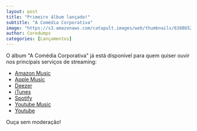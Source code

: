 ```yaml
---
layout: post
title: "Primeiro álbum lançado!"
subtitle: "A Comédia Corporativa"
image: "https://s3.amazonaws.com/catapult.images/web/thumbnails/638865282882_medium.jpg?X-Amz-Algorithm=AWS4-HMAC-SHA256&X-Amz-Credential=AKIAJFT6DDZXM7UEBI4A%2F20250702%2Fus-east-1%2Fs3%2Faws4_request&X-Amz-Date=20250702T181258Z&X-Amz-Expires=3600&X-Amz-SignedHeaders=host&X-Amz-Signature=e2f82171d63a87ce84c9936d7402254b8cf8610c078dedfb0c3dd9670cc7d0cb"
author: Coredumps
categories: [Lançamentos]
---
```


O álbum "A Comédia Corporativa" já está disponível para quem quiser ouvir nos principais serviços de streaming:

- [Amazon Music](https://www.amazon.com/dp/B0FG8LL2NF/?tag=artistlink-20)
- [Apple Music](https://geo.itunes.apple.com/us/album/id1823962219?at=10l4B8&ct=dash97698&app=music)
- [Deezer](https://www.deezer.com/us/album/781416151)
- [iTunes](https://geo.itunes.apple.com/us/album/id1823962219?at=10l4B8&ct=dash97698&app=itunes)
- [Spotify](https://open.spotify.com/album/0HrZBVomkY7GWgPpseX8lj)
- [Youtube Music](https://music.youtube.com/playlist?list=OLAK5uy_meI1bJWLMc0D5xEtBg6XzG_-UmVVR5gyg)
- [Youtube](https://www.youtube.com/playlist?list=OLAK5uy_maENe90HPIJX6E9ESZl9x8_Qxpq6ZTB2o)

Ouça sem moderação!
